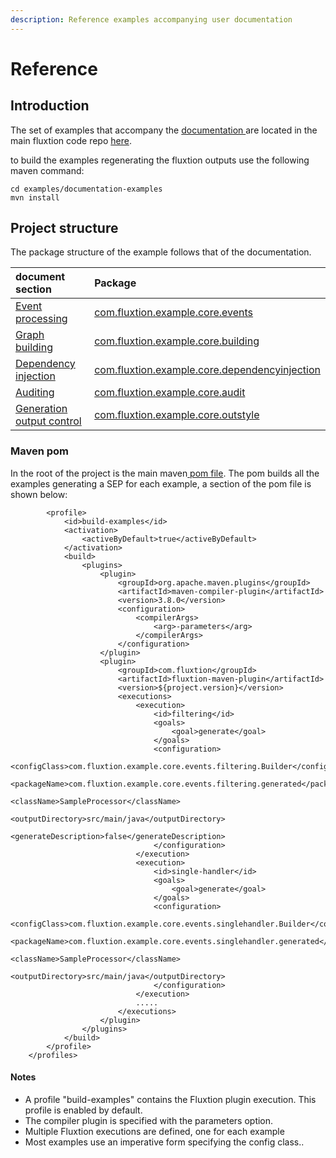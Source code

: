 ```yaml
---
description: Reference examples accompanying user documentation
---
```


# Reference

## Introduction

The set of examples that accompany the [documentation ](../overview/)are located in the main fluxtion code repo [here](https://github.com/v12technology/fluxtion/tree/master/examples/documentation-examples).

to build the examples regenerating the fluxtion outputs use the following maven command:

```text
cd examples/documentation-examples
mvn install 
```

## Project structure

The package structure of the example follows that of the documentation.

| document section | Package |
| :--- | :--- |
| [Event processing](../overview/child-2/) | [com.fluxtion.example.core.events ](https://github.com/v12technology/fluxtion/tree/develop/examples/documentation-examples/src/main/java/com/fluxtion/example/core/events) |
| [Graph building](../overview/graph-building-primitives/) | [com.fluxtion.example.core.building](https://github.com/v12technology/fluxtion/tree/develop/examples/documentation-examples/src/main/java/com/fluxtion/example/core/building)  |
| [Dependency injection](../overview/dependency-container/) | [com.fluxtion.example.core.dependencyinjection](https://github.com/v12technology/fluxtion/tree/develop/examples/documentation-examples/src/main/java/com/fluxtion/example/core/dependencyinjection)  |
| [Auditing](../overview/auditing.md) | [com.fluxtion.example.core.audit ](https://github.com/v12technology/fluxtion/tree/develop/examples/documentation-examples/src/main/java/com/fluxtion/example/core/audit) |
| [Generation output control](../overview/generation/) | [com.fluxtion.example.core.outstyle](https://github.com/v12technology/fluxtion/tree/develop/examples/documentation-examples/src/main/java/com/fluxtion/example/core/outstyle) |

### Maven pom

In the root of the project is the main maven[ pom file](https://github.com/v12technology/fluxtion/blob/develop/examples/documentation-examples/pom.xml). The pom builds all the examples generating a SEP for each example, a section of the pom file is shown below:

```markup
        <profile>
            <id>build-examples</id>
            <activation>
                <activeByDefault>true</activeByDefault>
            </activation>
            <build>
                <plugins>
                    <plugin>
                        <groupId>org.apache.maven.plugins</groupId>
                        <artifactId>maven-compiler-plugin</artifactId>
                        <version>3.8.0</version>
                        <configuration>
                            <compilerArgs>
                                <arg>-parameters</arg>
                            </compilerArgs>
                        </configuration>
                    </plugin>
                    <plugin>
                        <groupId>com.fluxtion</groupId>
                        <artifactId>fluxtion-maven-plugin</artifactId>
                        <version>${project.version}</version>
                        <executions>
                            <execution>
                                <id>filtering</id>
                                <goals>
                                    <goal>generate</goal>
                                </goals>
                                <configuration>
                                    <configClass>com.fluxtion.example.core.events.filtering.Builder</configClass>
                                    <packageName>com.fluxtion.example.core.events.filtering.generated</packageName>
                                    <className>SampleProcessor</className>
                                    <outputDirectory>src/main/java</outputDirectory>
                                    <generateDescription>false</generateDescription>
                                </configuration>
                            </execution>
                            <execution>
                                <id>single-handler</id>
                                <goals>
                                    <goal>generate</goal>
                                </goals>
                                <configuration>
                                    <configClass>com.fluxtion.example.core.events.singlehandler.Builder</configClass>
                                    <packageName>com.fluxtion.example.core.events.singlehandler.generated</packageName>
                                    <className>SampleProcessor</className>
                                    <outputDirectory>src/main/java</outputDirectory>
                                </configuration>
                            </execution>
                            .....
                        </executions>
                    </plugin>
                </plugins>
            </build>
        </profile>
    </profiles>
```

#### Notes

* A profile "build-examples" contains the Fluxtion plugin execution. This profile is enabled by default.
* The compiler plugin is specified with the parameters option.
* Multiple Fluxtion executions are defined, one for each example
* Most examples use an imperative form specifying the config class..

